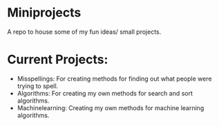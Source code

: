 # Miniprojects

A repo to house some of my fun ideas/ small projects.

# Current Projects:
* Misspellings: For creating methods for finding out what people were trying to spell.
* Algorithms: For creating my own methods for search and sort algorithms.
* Machinelearning: Creating my own methods for machine learning algorithms.
